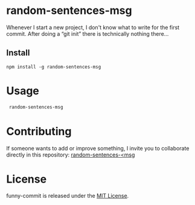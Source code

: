 # random-sentences-msg

Whenever I start a new project, I don't know what to write for the first commit. After doing a “git init” there is technically nothing there...

## Install

```npm
npm install -g random-sentences-msg
```

# Usage

```bash
 random-sentences-msg
```

# Contributing

If someone wants to add or improve something, I invite you to collaborate directly in this repository: [random-sentences-<msg](https://github.com/jhons14/random-sentences-msg)

# License

funny-commit is released under the [MIT License](https://opensource.org/licenses/MIT).
